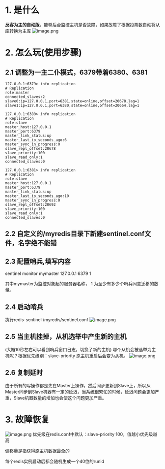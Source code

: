 # 1. 是什么
**反客为主的自动版**，能够后台监控主机是否故障，如果故障了根据投票数自动将从库转换为主库
![image.png](https://cdn.nlark.com/yuque/0/2022/png/25452040/1645519791034-0b2a69d4-5bd9-4a3f-b442-9e80b089ce60.png#clientId=u68a966f3-14a1-4&crop=0&crop=0&crop=1&crop=1&from=paste&height=324&id=u3f36acf4&margin=%5Bobject%20Object%5D&name=image.png&originHeight=720&originWidth=1098&originalType=binary&ratio=1&rotation=0&showTitle=false&size=2376317&status=done&style=none&taskId=ub59dc3e9-dc8b-44cc-beac-d54bb8205a1&title=&width=494)
# 2. 怎么玩(使用步骤)
## 2.1 调整为一主二仆模式，6379带着6380、6381
```shell
127.0.0.1:6379> info replication
# Replication
role:master
connected_slaves:2
slave0:ip=127.0.0.1,port=6381,state=online,offset=20678,lag=1
slave1:ip=127.0.0.1,port=6380,state=online,offset=20664,lag=1

127.0.0.1:6380> info replication
# Replication
role:slave
master_host:127.0.0.1
master_port:6379
master_link_status:up
master_last_io_seconds_ago:6
master_sync_in_progress:0
slave_repl_offset:20678
slave_priority:100
slave_read_only:1
connected_slaves:0

127.0.0.1:6381> info replication
# Replication
role:slave
master_host:127.0.0.1
master_port:6379
master_link_status:up
master_last_io_seconds_ago:10
master_sync_in_progress:0
slave_repl_offset:20692
slave_priority:100
slave_read_only:1
connected_slaves:0
```
## 2.2 自定义的/myredis目录下新建sentinel.conf文件，名字绝不能错
## 2.3 配置哨兵,填写内容
sentinel monitor mymaster 127.0.0.1 6379 1

其中mymaster为监控对象起的服务器名称， 1 为至少有多少个哨兵同意迁移的数量。

## 2.4 启动哨兵
执行redis-sentinel  /myredis/sentinel.conf 
![image.png](https://cdn.nlark.com/yuque/0/2022/png/25452040/1645609274598-2bd3c73c-f747-4244-8b29-3af6149ae989.png#clientId=u68a966f3-14a1-4&crop=0&crop=0&crop=1&crop=1&from=paste&height=720&id=u750252c8&margin=%5Bobject%20Object%5D&name=image.png&originHeight=720&originWidth=802&originalType=binary&ratio=1&rotation=0&showTitle=false&size=1735916&status=done&style=none&taskId=u7c1b2047-941a-49bb-9fc8-3013f28290c&title=&width=802)
## 2.5 当主机挂掉，从机选举中产生新的主机
(大概10秒左右可以看到哨兵窗口日志，切换了新的主机)
哪个从机会被选举为主机呢？根据优先级别：slave-priority 
原主机重启后会变为从机。
![image.png](https://cdn.nlark.com/yuque/0/2022/png/25452040/1645609354466-bfccb105-a443-4bb0-9f2e-a98c2b9d546d.png#clientId=u68a966f3-14a1-4&crop=0&crop=0&crop=1&crop=1&from=paste&height=720&id=u6827d43d&margin=%5Bobject%20Object%5D&name=image.png&originHeight=720&originWidth=836&originalType=binary&ratio=1&rotation=0&showTitle=false&size=1809479&status=done&style=none&taskId=uddb3d290-71e5-4f42-be7d-30a150a4cc1&title=&width=836)
## 2.6 复制延时
由于所有的写操作都是先在Master上操作，然后同步更新到Slave上，所以从Master同步到Slave机器有一定的延迟，当系统很繁忙的时候，延迟问题会更加严重，Slave机器数量的增加也会使这个问题更加严重。

# 3. 故障恢复
![image.png](https://cdn.nlark.com/yuque/0/2022/png/25452040/1645609470584-9102042a-3cd7-44aa-ba9d-8170f9581c85.png#clientId=u68a966f3-14a1-4&crop=0&crop=0&crop=1&crop=1&from=paste&height=696&id=uaff1af48&margin=%5Bobject%20Object%5D&name=image.png&originHeight=696&originWidth=1280&originalType=binary&ratio=1&rotation=0&showTitle=false&size=2677737&status=done&style=none&taskId=ucd7b3f9a-e78c-4087-a720-c9b90e44b2a&title=&width=1280)
优先级在redis.conf中默认：slave-priority 100，值越小优先级越高

偏移量是指获得原主机数据最全的

每个redis实例启动后都会随机生成一个40位的runid

